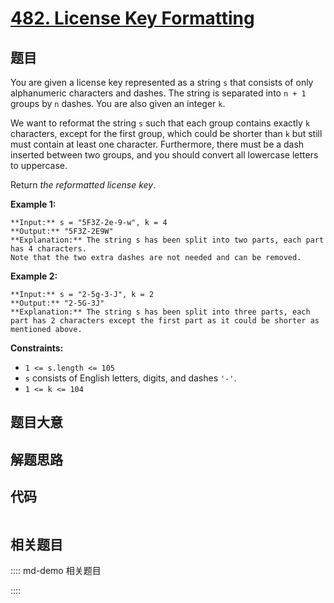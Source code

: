 # [482. License Key Formatting](https://leetcode.com/problems/license-key-formatting)

## 题目

You are given a license key represented as a string `s` that consists of only
alphanumeric characters and dashes. The string is separated into `n + 1`
groups by `n` dashes. You are also given an integer `k`.

We want to reformat the string `s` such that each group contains exactly `k`
characters, except for the first group, which could be shorter than `k` but
still must contain at least one character. Furthermore, there must be a dash
inserted between two groups, and you should convert all lowercase letters to
uppercase.

Return _the reformatted license key_.



**Example 1:**

    
    
    **Input:** s = "5F3Z-2e-9-w", k = 4
    **Output:** "5F3Z-2E9W"
    **Explanation:** The string s has been split into two parts, each part has 4 characters.
    Note that the two extra dashes are not needed and can be removed.
    

**Example 2:**

    
    
    **Input:** s = "2-5g-3-J", k = 2
    **Output:** "2-5G-3J"
    **Explanation:** The string s has been split into three parts, each part has 2 characters except the first part as it could be shorter as mentioned above.
    



**Constraints:**

  * `1 <= s.length <= 105`
  * `s` consists of English letters, digits, and dashes `'-'`.
  * `1 <= k <= 104`


## 题目大意

## 解题思路

## 代码

```javascript

```

## 相关题目

:::: md-demo 相关题目

::::
